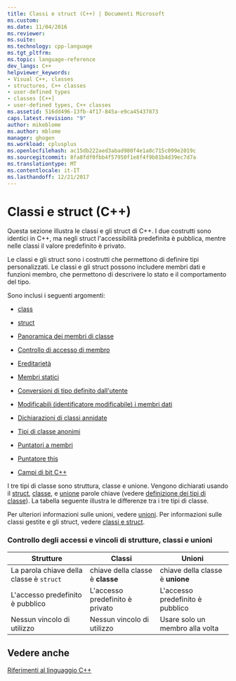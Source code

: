 ```yaml
---
title: Classi e struct (C++) | Documenti Microsoft
ms.custom: 
ms.date: 11/04/2016
ms.reviewer: 
ms.suite: 
ms.technology: cpp-language
ms.tgt_pltfrm: 
ms.topic: language-reference
dev_langs: C++
helpviewer_keywords:
- Visual C++, classes
- structures, C++ classes
- user-defined types
- classes [C++]
- user-defined types, C++ classes
ms.assetid: 516dd496-13fb-4f17-845a-e9ca45437873
caps.latest.revision: "9"
author: mikeblome
ms.author: mblome
manager: ghogen
ms.workload: cplusplus
ms.openlocfilehash: ac15db222aed3abad980f4e1a0c715c099e2019c
ms.sourcegitcommit: 8fa8fdf0fbb4f57950f1e8f4f9b81b4d39ec7d7a
ms.translationtype: MT
ms.contentlocale: it-IT
ms.lasthandoff: 12/21/2017
---
```

# <a name="classes-and-structs-c"></a>Classi e struct (C++)
Questa sezione illustra le classi e gli struct di C++. I due costrutti sono identici in C++, ma negli struct l'accessibilità predefinita è pubblica, mentre nelle classi il valore predefinito è privato.  
  
 Le classi e gli struct sono i costrutti che permettono di definire tipi personalizzati. Le classi e gli struct possono includere membri dati e funzioni membro, che permettono di descrivere lo stato e il comportamento del tipo.  
  
 Sono inclusi i seguenti argomenti:  
  
-   [class](../cpp/class-cpp.md)  
  
-   [struct](../cpp/struct-cpp.md)  
  
-   [Panoramica dei membri di classe](../cpp/class-member-overview.md)  
  
-   [Controllo di accesso di membro](../cpp/member-access-control-cpp.md)  
  
-   [Ereditarietà](../cpp/inheritance-cpp.md)  
  
-   [Membri statici](../cpp/static-members-cpp.md)  
  
-   [Conversioni di tipo definito dall'utente](../cpp/user-defined-type-conversions-cpp.md)  
  
-   [Modificabili (identificatore modificabile) i membri dati](../cpp/mutable-data-members-cpp.md)  
  
-   [Dichiarazioni di classi annidate](../cpp/nested-class-declarations.md)  
  
-   [Tipi di classe anonimi](../cpp/anonymous-class-types.md)  
  
-   [Puntatori a membri](../cpp/pointers-to-members.md)  
  
-   [Puntatore this](../cpp/this-pointer.md)  
  
-   [Campi di bit C++](../cpp/cpp-bit-fields.md)  
  
 I tre tipi di classe sono struttura, classe e unione. Vengono dichiarati usando il [struct](../cpp/struct-cpp.md), [classe](../cpp/class-cpp.md), e [unione](../cpp/unions.md) parole chiave (vedere [definizione dei tipi di classe](http://msdn.microsoft.com/en-us/e8c65425-0f3a-4dca-afc2-418c3b1e57da)). La tabella seguente illustra le differenze tra i tre tipi di classe.  
  
 Per ulteriori informazioni sulle unioni, vedere [unioni](../cpp/unions.md). Per informazioni sulle classi gestite e gli struct, vedere [classi e struct](../windows/classes-and-structs-cpp-component-extensions.md).  
  
### <a name="access-control-and-constraints-of-structures-classes-and-unions"></a>Controllo degli accessi e vincoli di strutture, classi e unioni  
  
|Strutture|Classi|Unioni|  
|----------------|-------------|------------|  
|La parola chiave della classe è `struct`|chiave della classe è **classe**|chiave della classe è **unione**|  
|L'accesso predefinito è pubblico|L'accesso predefinito è privato|L'accesso predefinito è pubblico|  
|Nessun vincolo di utilizzo|Nessun vincolo di utilizzo|Usare solo un membro alla volta|  
  
## <a name="see-also"></a>Vedere anche  
 [Riferimenti al linguaggio C++](../cpp/cpp-language-reference.md)